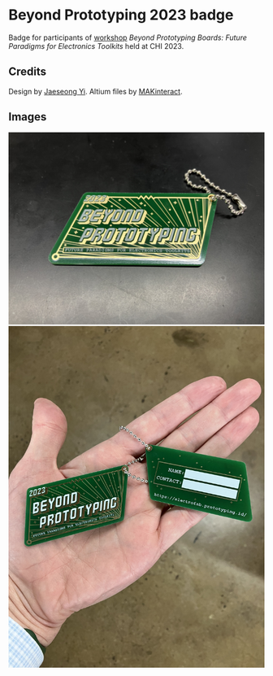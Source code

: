 # Beyond Prototyping 2023 badge

Badge for participants of [workshop](https://electrofab.prototyping.id) _Beyond Prototyping Boards: Future Paradigms for Electronics Toolkits_ held at CHI 2023.

## Credits

Design by [Jaeseong Yi](http://adobe.ly/3DLkkOh).
Altium files by [MAKinteract](https://makinteract.kaist.ac.kr).

## Images

![](./images/one.jpg)
![](./images/two.jpg)
